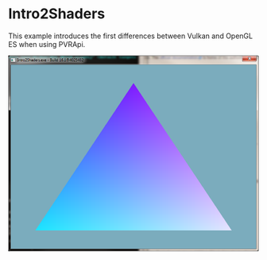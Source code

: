 # Intro2Shaders

This example introduces the first differences between Vulkan and OpenGL ES when using PVRApi.

![](Intro2Shaders.png)
